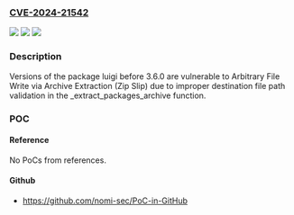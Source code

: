 ### [CVE-2024-21542](https://cve.mitre.org/cgi-bin/cvename.cgi?name=CVE-2024-21542)
![](https://img.shields.io/static/v1?label=Product&message=luigi&color=blue)
![](https://img.shields.io/static/v1?label=Version&message=0%3C%203.6.0%20&color=brighgreen)
![](https://img.shields.io/static/v1?label=Vulnerability&message=Arbitrary%20File%20Write%20via%20Archive%20Extraction%20(Zip%20Slip)&color=brighgreen)

### Description

Versions of the package luigi before 3.6.0 are vulnerable to Arbitrary File Write via Archive Extraction (Zip Slip) due to improper destination file path validation in the _extract_packages_archive function.

### POC

#### Reference
No PoCs from references.

#### Github
- https://github.com/nomi-sec/PoC-in-GitHub

